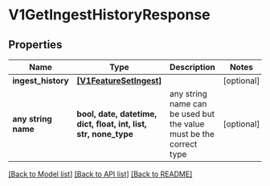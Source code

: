 # V1GetIngestHistoryResponse


## Properties
Name | Type | Description | Notes
------------ | ------------- | ------------- | -------------
**ingest_history** | [**[V1FeatureSetIngest]**](V1FeatureSetIngest.md) |  | [optional] 
**any string name** | **bool, date, datetime, dict, float, int, list, str, none_type** | any string name can be used but the value must be the correct type | [optional]

[[Back to Model list]](../README.md#documentation-for-models) [[Back to API list]](../README.md#documentation-for-api-endpoints) [[Back to README]](../README.md)


